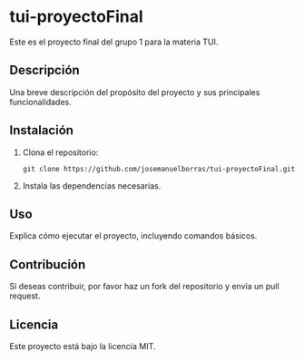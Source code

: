 # tui-proyectoFinal

Este es el proyecto final del grupo 1 para la materia TUI.

## Descripción

Una breve descripción del propósito del proyecto y sus principales funcionalidades.

## Instalación

1. Clona el repositorio:
   ```
   git clone https://github.com/josemanuelborras/tui-proyectoFinal.git
   ```
2. Instala las dependencias necesarias.

## Uso

Explica cómo ejecutar el proyecto, incluyendo comandos básicos.

## Contribución

Si deseas contribuir, por favor haz un fork del repositorio y envía un pull request.

## Licencia

Este proyecto está bajo la licencia MIT.
